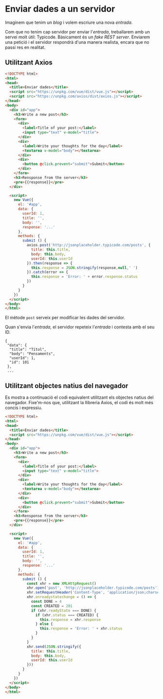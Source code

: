 Enviar dades a un servidor
======================

Imaginem que tenim un _blog_ i volem escriure una nova _entrada_.

Com que no tenim cap servidor per enviar l'_entrada_, treballarem amb un servei molt útil: Typicode. Bàsicament és un _fake REST server_. Enviarem una petició i el servidor respondrà d'una manera realista, encara que no passi res en realitat.

Utilitzant Axios
---------------

```html
<!DOCTYPE html>
<html>
<head>
  <title>Enviar dades</title>
  <script src="https://unpkg.com/vue/dist/vue.js"></script>
  <script src="https://unpkg.com/axios/dist/axios.js"></script>
</head>
<body>
  <div id="app">
    <h3>Write a new post</h3>
    <form>
      <div>
        <label>Title of your post:</label>
        <input type="text" v-model="title">
      </div>
      <div>
        <label>Write your thoughts for the day</label>
        <textarea v-model="body"></textarea>
      </div>
      <div>
        <button @click.prevent="submit">Submit</button>
      </div>
    </form>
    <h3>Rensponse from the server</h3>
    <pre>{{response}}</pre>
  </div>

  <script>
    new Vue({
      el: '#app',
      data: {
        userId: 1,
        title: '',
        body: '',
        response: '...'
      },
      methods: {
        submit () {
          axios.post('http://jsonplaceholder.typicode.com/posts', {
            title: this.title,
            body: this.body,
            userId: this.userId
          }).then(response => {
            this.response = JSON.stringify(response,null,' ')
          }).catch(error => {
            this.response = 'Error: ' + error.response.status
          })
        }
      }
    })
  </script>
</body>
</html>
```

El mètode `post` serveix per modificar les dades del servidor.

Quan s'envia l'_entrada_, el servidor repeteix l'_entrada_ i contesta amb el seu ID.

```
{
 "data": {
  "title": "Títol",
  "body": "Pensaments",
  "userId": 1,
  "id": 101
 },
 ...
 ```

Utilitzant objectes natius del navegador
-------------------------------

Es mostra a continuació el codi equivalent utilitzant els objectes natius del navegador. Fixe'm-nos que, utilitzant la llibreria Axios, el codi és molt més concís i expressiu.

```html
<!DOCTYPE html>
<html>
<head>
  <title>Enviar dades</title>
  <script src="https://unpkg.com/vue/dist/vue.js"></script>
</head>
<body>
  <div id="app">
    <h3>Write a new post</h3>
    <form>
      <div>
        <label>Title of your post:</label>
        <input type="text" v-model="title">
      </div>
      <div>
        <label>Write your thoughts for the day</label>
        <textarea v-model="body"></textarea>
      </div>
      <div>
        <button @click.prevent="submit">Submit</button>
      </div>
    </form>
    <h3>Rensponse from the server</h3>
    <pre>{{response}}</pre>
  </div>

  <script>
    new Vue({
      el: '#app',
      data: {
        userId: 1,
        title: '',
        body: '',
        response: '...'
      },
      methods: {
        submit () {
          const xhr = new XMLHttpRequest()
          xhr.open('post', 'http://jsonplaceholder.typicode.com/posts')
          xhr.setRequestHeader('Content-Type', 'application/json;charset=UTF-8')
          xhr.onreadystatechange = () => {
            const DONE = 4
            const CREATED = 201
            if (xhr.readyState === DONE) {
              if (xhr.status === CREATED) {
                this.response = xhr.response
              } else {
                this.response = 'Error: ' + xhr.status
              }
            }
          }
          xhr.send(JSON.stringify({
            title: this.title,
            body: this.body,
            userId: this.userId
          }))
        }
      }
    })
  </script>
</body>
</html>
```